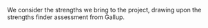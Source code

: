 We consider the strengths we bring to the project, drawing upon the
strengths finder assessment from Gallup.
